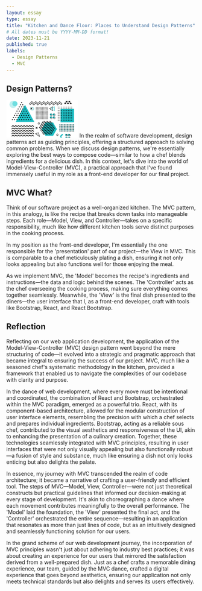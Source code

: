 ```yaml
---
layout: essay
type: essay
title: "Kitchen and Dance Floor: Places to Understand Design Patterns"
# All dates must be YYYY-MM-DD format!
date: 2023-11-21
published: true
labels:
  - Design Patterns
  - MVC
---
```


## Design Patterns?
<img width="190px" class="float-start me-3 rounded" src="../img/essay-photos/patterns.jpg" alt="ai">
In the realm of software development, design patterns act as guiding principles, offering a structured approach to solving common problems. When we discuss design patterns, we're essentially exploring the best ways to compose code—similar to how a chef blends ingredients for a delicious dish. In this context, let's dive into the world of Model-View-Controller (MVC), a practical approach that I've found immensely useful in my role as a front-end developer for our final project.



## MVC What?
Think of our software project as a well-organized kitchen. The MVC pattern, in this analogy, is like the recipe that breaks down tasks into manageable steps. Each role—Model, View, and Controller—takes on a specific responsibility, much like how different kitchen tools serve distinct purposes in the cooking process.

In my position as the front-end developer, I'm essentially the one responsible for the 'presentation' part of our project—the View in MVC. This is comparable to a chef meticulously plating a dish, ensuring it not only looks appealing but also functions well for those enjoying the meal.

As we implement MVC, the 'Model' becomes the recipe's ingredients and instructions—the data and logic behind the scenes. The 'Controller' acts as the chef overseeing the cooking process, making sure everything comes together seamlessly. Meanwhile, the 'View' is the final dish presented to the diners—the user interface that I, as a front-end developer, craft with tools like Bootstrap, React, and React Bootstrap.

## Reflection
Reflecting on our web application development, the application of the Model-View-Controller (MVC) design pattern went beyond the mere structuring of code—it evolved into a strategic and pragmatic approach that became integral to ensuring the success of our project. MVC, much like a seasoned chef's systematic methodology in the kitchen, provided a framework that enabled us to navigate the complexities of our codebase with clarity and purpose.

In the dance of web development, where every move must be intentional and coordinated, the combination of React and Bootstrap, orchestrated within the MVC paradigm, emerged as a powerful trio. React, with its component-based architecture, allowed for the modular construction of user interface elements, resembling the precision with which a chef selects and prepares individual ingredients. Bootstrap, acting as a reliable sous chef, contributed to the visual aesthetics and responsiveness of the UI, akin to enhancing the presentation of a culinary creation. Together, these technologies seamlessly integrated with MVC principles, resulting in user interfaces that were not only visually appealing but also functionally robust—a fusion of style and substance, much like ensuring a dish not only looks enticing but also delights the palate.

In essence, my journey with MVC transcended the realm of code architecture; it became a narrative of crafting a user-friendly and efficient tool. The steps of MVC—Model, View, Controller—were not just theoretical constructs but practical guidelines that informed our decision-making at every stage of development. It's akin to choreographing a dance where each movement contributes meaningfully to the overall performance. The 'Model' laid the foundation, the 'View' presented the final act, and the 'Controller' orchestrated the entire sequence—resulting in an application that resonates as more than just lines of code, but as an intuitively designed and seamlessly functioning solution for our users.

In the grand scheme of our web development journey, the incorporation of MVC principles wasn't just about adhering to industry best practices; it was about creating an experience for our users that mirrored the satisfaction derived from a well-prepared dish. Just as a chef crafts a memorable dining experience, our team, guided by the MVC dance, crafted a digital experience that goes beyond aesthetics, ensuring our application not only meets technical standards but also delights and serves its users effectively.